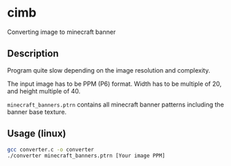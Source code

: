 # cimb
Converting image to minecraft banner

## Description

Program quite slow depending on the image resolution and complexity.

The input image has to be PPM (P6) format. Width has to be multiple of 20, and height multiple of 40.

`minecraft_banners.ptrn` contains all minecraft banner patterns including the banner base texture.

## Usage (linux)
```sh
gcc converter.c -o converter
./converter minecraft_banners.ptrn [Your image PPM]
```

